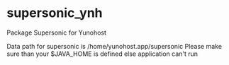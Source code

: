 supersonic_ynh
============
Package Supersonic for Yunohost

Data path for supersonic is /home/yunohost.app/supersonic
Please make sure than your $JAVA_HOME is defined else application can't run

